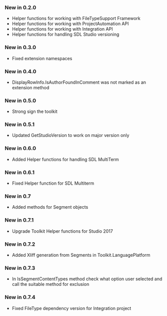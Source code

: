 ### New in 0.2.0

* Helper functions for working with FileTypeSupport Framework
* Helper functions for working with ProjectAutomation API
* Helper functions for working with Integration API
* Helper functions for handling SDL Studio versioning

### New in 0.3.0

* Fixed extension namespaces

### New in 0.4.0

* DisplayRowInfo.IsAuthorFoundInComment was not marked as an extension method

### New in 0.5.0

* Strong sign the toolkit

### New in 0.5.1

* Updated GetStudioVersion to work on major version only

### New in 0.6.0

* Added Helper functions for handling SDL MultiTerm

### New in 0.6.1

* Fixed Helper function for SDL Multiterm

### New in 0.7

* Added methods for Segment objects

### New in 0.7.1

* Upgrade Toolkit Helper functions for Studio 2017

### New in 0.7.2

* Added Xliff generation from Segments in Toolkit.LanguagePlatform

### New in 0.7.3

* In IsSegmentContentTypes method check what option user selected and call the suitable method for exclusion

### New in 0.7.4

* Fixed FileType dependency version for Integration project